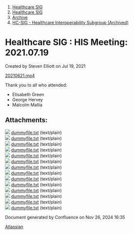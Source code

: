 1. [Healthcare SIG](index.html)
2. [Healthcare SIG](Healthcare-SIG_20545573.html)
3. [Archive](Archive_20562091.html)
4. [HC-SIG - Healthcare Interoperability Subgroup (Archived)](20545710.html)

# Healthcare SIG : HIS Meeting: 2021.07.19

Created by Steven Elliott on Jul 19, 2021

[20210621.mp4](#)

Thank you to all who attended:

- Elisabeth Green
- George Hervey
- Malcolm Mallia

## Attachments:

![](images/icons/bullet_blue.gif) [dummyfile.txt](attachments/20555140/20563731.txt) (text/plain)  
![](images/icons/bullet_blue.gif) [dummyfile.txt](attachments/20555140/20563728.txt) (text/plain)  
![](images/icons/bullet_blue.gif) [dummyfile.txt](attachments/20555140/20563729.txt) (text/plain)  
![](images/icons/bullet_blue.gif) [dummyfile.txt](attachments/20555140/20563730.txt) (text/plain)  
![](images/icons/bullet_blue.gif) [dummyfile.txt](attachments/20555140/20563726.txt) (text/plain)  
![](images/icons/bullet_blue.gif) [dummyfile.txt](attachments/20555140/20563727.txt) (text/plain)  
![](images/icons/bullet_blue.gif) [dummyfile.txt](attachments/20555140/20563725.txt) (text/plain)  
![](images/icons/bullet_blue.gif) [dummyfile.txt](attachments/20555140/20563719.txt) (text/plain)  
![](images/icons/bullet_blue.gif) [dummyfile.txt](attachments/20555140/20563720.txt) (text/plain)  
![](images/icons/bullet_blue.gif) [dummyfile.txt](attachments/20555140/20563721.txt) (text/plain)  
![](images/icons/bullet_blue.gif) [dummyfile.txt](attachments/20555140/20563722.txt) (text/plain)  
![](images/icons/bullet_blue.gif) [dummyfile.txt](attachments/20555140/20563723.txt) (text/plain)  
![](images/icons/bullet_blue.gif) [dummyfile.txt](attachments/20555140/20563724.txt) (text/plain)  
![](images/icons/bullet_blue.gif) [dummyfile.txt](attachments/20555140/20563718.txt) (text/plain)

Document generated by Confluence on Nov 26, 2024 16:35

[Atlassian](http://www.atlassian.com/)
